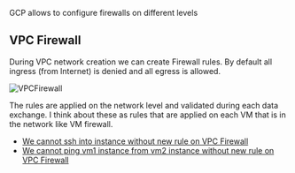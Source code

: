 GCP allows to configure firewalls on different levels

## VPC Firewall
During VPC network creation we can create Firewall rules. By default all ingress (from Internet) is denied and all egress is allowed. 

![VPCFirewall](./images/VPCFirewall.png)

The rules are applied on the network level and validated during each data exchange. I think about these as rules that are applied on each VM that is in the network like VM firewall. 

- [We cannot ssh into instance without new rule on VPC Firewall](./Firewals-SSH-Ping/Index.md)
- [We cannot ping vm1 instance from vm2 instance without new rule on VPC Firewall](./Firewals-SSH-Ping/Index.md)

